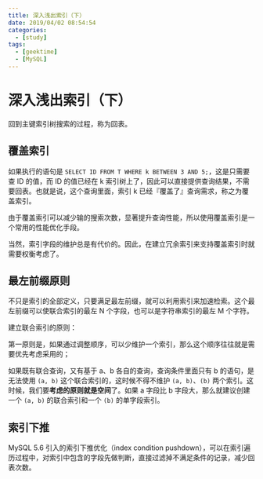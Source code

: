 ```yaml
---
title: 深入浅出索引（下）
date: 2019/04/02 08:54:54
categories: 
  - [study]
tags: 
  - [geektime]
  - [MySQL]
---
```


# 深入浅出索引（下）

回到主键索引树搜索的过程，称为回表。

## 覆盖索引

如果执行的语句是 `SELECT ID FROM T WHERE k BETWEEN 3 AND 5;`，这是只需要查 ID 的值，而 ID 的值已经在 k 索引树上了，因此可以直接提供查询结果，不需要回表。也就是说，这个查询里面，索引 k 已经『覆盖了』查询需求，称之为覆盖索引。

由于覆盖索引可以减少输的搜索次数，显著提升查询性能，所以使用覆盖索引是一个常用的性能优化手段。

当然，索引字段的维护总是有代价的。因此，在建立冗余索引来支持覆盖索引时就需要权衡考虑了。

## 最左前缀原则

不只是索引的全部定义，只要满足最左前缀，就可以利用索引来加速检索。这个最左前缀可以使联合索引的最左 N 个字段，也可以是字符串索引的最左 M 个字符。

建立联合索引的原则：

第一原则是，如果通过调整顺序，可以少维护一个索引，那么这个顺序往往就是需要优先考虑采用的；

如果既有联合查询，又有基于 a、b 各自的查询，查询条件里面只有 b 的语句，是无法使用 `(a, b)` 这个联合索引的，这时候不得不维护 `(a, b)`、`(b)` 两个索引。这时候，我们要**考虑的原则就是空间**了。如果 a 字段比 b 字段大，那么就建议创建一个 `(a, b)` 的联合索引和一个 `(b)` 的单字段索引。

## 索引下推

MySQL 5.6 引入的索引下推优化（index condition pushdown），可以在索引遍历过程中，对索引中包含的字段先做判断，直接过滤掉不满足条件的记录，减少回表次数。


